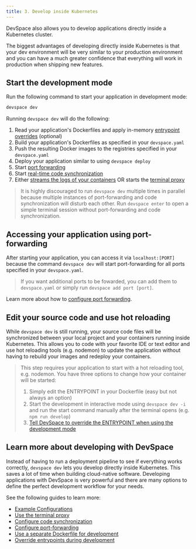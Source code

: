 ```yaml
---
title: 3. Develop inside Kubernetes
---
```


DevSpace also allows you to develop applications directly inside a Kubernetes cluster.

The biggest advantages of developing directly inside Kubernetes is that your dev environment will be very similar to your production environment and you can have a much greater confidence that everything will work in production when shipping new features.

## Start the development mode
Run the following command to start your application in development mode:
```bash
devspace dev
```

Running `devspace dev` will do the following:
1. Read your application's Dockerfiles and apply in-memory [entrypoint overrides](/docs/cli/development/overrides#configuring-entrypoint-overrides) (optional)
2. Build your application's Dockerfiles as specified in your `devspace.yaml`
3. Push the resulting Docker images to the registries specified in your `devspace.yaml`
4. Deploy your application similar to using `devspace deploy`
5. Start [port forwarding](/docs/cli/development/port-forwarding)
6. Start [real-time code synchronization](/docs/cli/development/synchronization)
7. Either [streams the logs of your containers](/docs/cli/development/terminal#print-logs-instead-of-opening-a-terminal) OR starts the [terminal proxy](/docs/cli/development/terminal)

> It is highly discouraged to run `devspace dev` multiple times in parallel because multiple instances of port-forwarding and code synchronization will disturb each other. Run `devspace enter` to open a simple terminal session without port-forwarding and code synchronization.

## Accessing your application using port-forwarding
After starting your application, you can access it via `localhost:[PORT]` because the command `devspace dev` will start port-forwarding for all ports specified in your `devspace.yaml`. 

> If you want additional ports to be fowarded, you can add them to `devspace.yaml` or simply run `devspace add port [port]`.

Learn more about how to [configure port forwarding](/docs/cli/development/port-forwarding).

## Edit your source code and use hot reloading
While `devspace dev` is still running, your source code files will be synchronized between your local project and your containers running inside Kubernetes. This allows you to code with your favorite IDE or text editor and use hot reloading tools (e.g. nodemon) to update the application without having to rebuild your images and redeploy your containers.

> This step requires your application to start with a hot reloading tool, e.g. nodemon. You have three options to change how your container will be started:
> 1. Simply edit the ENTRYPOINT in your Dockerfile (easy but not always an option)
> 2. Start the development in interactive mode using `devspace dev -i` and run the start command manually after the terminal opens (e.g. `npm run develop`)
> 3. [Tell DevSpace to override the ENTRYPOINT when using the development mode](/docs/cli/development/overrides#configuring-entrypoint-overrides)

## Learn more about developing with DevSpace
Instead of having to run a deployment pipeline to see if everything works correctly, `devspace dev` lets you develop directly inside Kubernetes. This saves a lot of time when building cloud-native software. Developing applications with DevSpace is very powerful and there are many options to define the perfect development workflow for your needs. 

See the following guides to learn more:
- [Example Configurations](https://github.com/devspace-cloud/devspace#configuration-examples)
- [Use the terminal proxy](/docs/cli/development/terminal)
- [Configure code synchronization](/docs/cli/development/synchronization)
- [Configure port-forwarding](/docs/cli/development/port-forwarding)
- [Use a separate Dockerfile for development](/docs/cli/development/overrides#configuring-a-different-dockerfile-during-devspace-dev)
- [Override entrypoints during development](/docs/cli/development/overrides#configuring-entrypoint-overrides)
